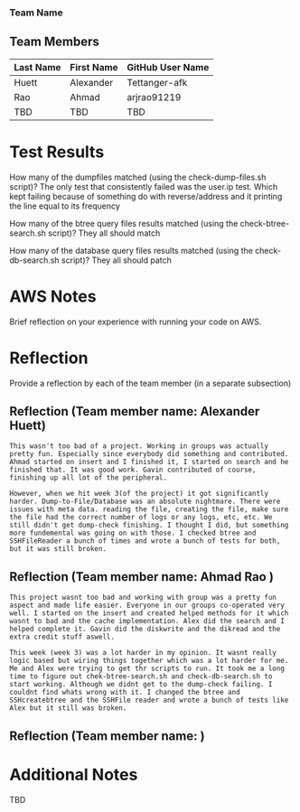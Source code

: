 ### Team Name
## Team Members

| Last Name | First Name | GitHub User Name |
|-----------|------------|------------------|
| Huett     | Alexander  | Tettanger-afk    |
| Rao       | Ahmad      | arjrao91219      |
| TBD       | TBD        | TBD              |

# Test Results
How many of the dumpfiles matched (using the check-dump-files.sh script)?
    The only test that consistently failed was the user.ip test. Which kept failing because of something do with reverse/address and it printing the line equal to its frequency

How many of the btree query files results matched (using the check-btree-search.sh script)?
    They all should match

How many of the database query files results matched (using the check-db-search.sh script)?
    They all should patch

# AWS Notes
Brief reflection on your experience with running your code on AWS.

# Reflection

Provide a reflection by each of the team member (in a separate subsection)

## Reflection (Team member name: Alexander Huett)
    This wasn't too bad of a project. Working in groups was actually pretty fun. Especially since everybody did something and contributed. Ahmad started on insert and I finished it, I started on search and he finished that. It was good work. Gavin contributed of course, finishing up all lot of the peripheral.

    However, when we hit week 3(of the project) it got significantly harder. Dump-to-File/Database was an absolute nightmare. There were issues with meta data. reading the file, creating the file, make sure the file had the correct number of logs or any logs, etc, etc. We still didn't get dump-check finishing. I thought I did, but something more fundemental was going on with those. I checked btree and SSHFileReader a bunch of times and wrote a bunch of tests for both, but it was still broken.
## Reflection (Team member name: Ahmad Rao )
    This project wasnt too bad and working with group was a pretty fun aspect and made life easier. Everyone in our groups co-operated very well. I started on the insert and created helped methods for it which wasnt to bad and the cache implementation. Alex did the search and I helped complete it. Gavin did the diskwrite and the dikread and the extra credit stuff aswell.

    This week (week 3) was a lot harder in my opinion. It wasnt really logic based but wiring things together which was a lot harder for me. Me and Alex were trying to get thr scripts to run. It took me a long time to figure out chek-btree-search.sh and check-db-search.sh to start working. Although we didnt get to the dump-check failing. I couldnt find whats wrong with it. I changed the btree and SSHcreatebtree and the SSHFile reader and wrote a bunch of tests like Alex but it still was broken. 


## Reflection (Team member name: )

# Additional Notes
TBD

